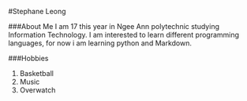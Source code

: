 
#Stephane Leong

###About Me
I am 17 this year in Ngee Ann polytechnic studying Information Technology. 
I am interested to learn different programming languages, for now i am learning python and Markdown.

###Hobbies
1. Basketball 
2. Music
3. Overwatch
